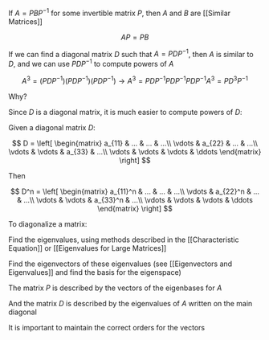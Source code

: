 If $A = PBP^{-1}$ for some invertible matrix $P$, then $A$ and $B$ are [[Similar Matrices]]

$$
AP = PB
$$

If we can find a diagonal matrix $D$ such that $A = PDP^{-1}$, then $A$ is similar to $D$, and we can use $PDP^{-1}$ to compute powers of $A$

$$
A^3 = (PDP^{-1})(PDP^{-1})(PDP^{-1})  \rightarrow
A^3 = PDP^{-1}PDP^{-1}PDP^{-1} 
A^3 = PD^3P^{-1} 
$$

Why?

Since $D$ is a diagonal matrix, it is much easier to compute powers of $D$:

Given a diagonal matrix $D$:

$$
D = 
\left[
\begin{matrix}
a_{11} & ... & ... & ...\\
\vdots & a_{22} & ... & ...\\
\vdots & \vdots & a_{33} & ...\\
\vdots & \vdots & \vdots & \ddots
\end{matrix}
\right]
$$

Then

$$
D^n = 
\left[
\begin{matrix}
a_{11}^n & ... & ... & ...\\
\vdots & a_{22}^n & ... & ...\\
\vdots & \vdots & a_{33}^n & ...\\
\vdots & \vdots & \vdots & \ddots
\end{matrix}
\right]
$$

To diagonalize a matrix:

Find the eigenvalues, using methods described in the [[Characteristic Equation]] or [[Eigenvalues for Large Matrices]]

Find the eigenvectors of these eigenvalues (see [[Eigenvectors and Eigenvalues]] and find the basis for the eigenspace)

The matrix $P$ is described by the vectors of the eigenbases for $A$

And the matrix $D$ is described by the eigenvalues of $A$ written on the main diagonal

It is important to maintain the correct orders for the vectors
